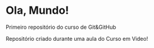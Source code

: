 # Ola, Mundo!

 Primeiro repositório do curso de Git&GitHub

 Repositório criado durante uma aula do Curso em Video!
